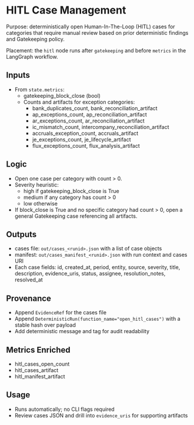 # HITL Case Management

Purpose: deterministically open Human-In-The-Loop (HITL) cases for categories that require manual review based on prior deterministic findings and Gatekeeping policy.

Placement: the `hitl` node runs after `gatekeeping` and before `metrics` in the LangGraph workflow.

## Inputs

- From `state.metrics`:
  - gatekeeping_block_close (bool)
  - Counts and artifacts for exception categories:
    - bank_duplicates_count, bank_reconciliation_artifact
    - ap_exceptions_count, ap_reconciliation_artifact
    - ar_exceptions_count, ar_reconciliation_artifact
    - ic_mismatch_count, intercompany_reconciliation_artifact
    - accruals_exception_count, accruals_artifact
    - je_exceptions_count, je_lifecycle_artifact
    - flux_exceptions_count, flux_analysis_artifact

## Logic

- Open one case per category with count > 0.
- Severity heuristic:
  - high if gatekeeping_block_close is True
  - medium if any category has count > 0
  - low otherwise
- If block_close is True and no specific category had count > 0, open a general Gatekeeping case referencing all artifacts.

## Outputs

- cases file: `out/cases_<runid>.json` with a list of case objects
- manifest: `out/cases_manifest_<runid>.json` with run context and cases URI
- Each case fields: id, created_at, period, entity, source, severity, title, description, evidence_uris, status, assignee, resolution_notes, resolved_at

## Provenance

- Append `EvidenceRef` for the cases file
- Append `DeterministicRun(function_name="open_hitl_cases")` with a stable hash over payload
- Add deterministic message and tag for audit readability

## Metrics Enriched

- hitl_cases_open_count
- hitl_cases_artifact
- hitl_manifest_artifact

## Usage

- Runs automatically; no CLI flags required
- Review cases JSON and drill into `evidence_uris` for supporting artifacts
